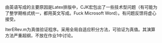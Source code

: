 由英语写成的主要原因是Latex排版中，CJK宏包出了一些技术型问题（有可能为了整学期格式统一，都用英文写成。Fuck Microsoft Word）。有问题反馈将虚心接受。

IterERev.m为真值验证程序。采用全局自适应积分方法，可验证为真值。其演算方法严重超纲，不放在作业1中讨论。